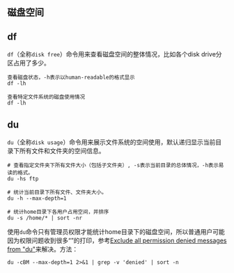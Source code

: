 ## 磁盘空间

## df

`df`（全称`disk free`）命令用来查看磁盘空间的整体情况，比如各个disk drive分区占用了多少。

```
查看磁盘状态，-h表示以human-readable的格式显示
df -lh

查看特定文件系统的磁盘使用情况
df -lh
```

## du

`du`（全称`disk usage`）命令用来展示文件系统的空间使用，默认递归显示当前目录下所有文件和文件夹的空间信息。

```
# 查看指定文件夹下所有文件大小（包括子文件夹）, -s表示当前目录的总体情况，-h表示易读的格式。
du -hs ftp

# 统计当前目录下所有文件、文件夹大小。
du -h --max-depth=1

# 统计home目录下各用户占用空间，并排序
du -s /home/* | sort -nr
```

使用`du`命令只有管理员权限才能统计home目录下的磁盘空间，所以普通用户可能因为权限问题收到很多“”的打印，参考[Exclude all permission denied messages from "du"](https://stackoverflow.com/questions/15141588/exclude-all-permission-denied-messages-from-du)来解决。方法：

```
du -cBM --max-depth=1 2>&1 | grep -v 'denied' | sort -n 
```

